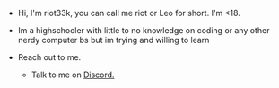 
- Hi, I'm riot33k, you can call me riot or Leo for short. I'm <18.

- Im a highschooler with little to no knowledge on coding or any other nerdy computer bs but im trying and willing to learn

- Reach out to me.
   - Talk to me on [Discord.](https://discord.com/users/654805977287229440)
